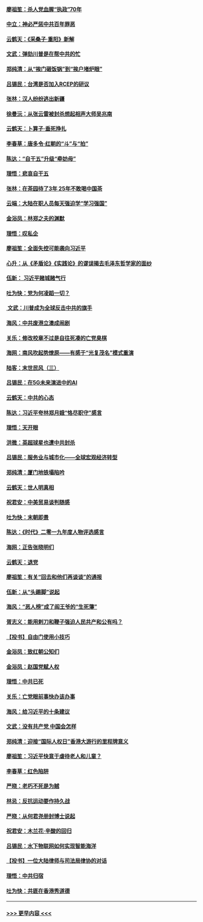 #### [廖祖笙：杀人党血腥“执政”70年](../pages/nsc993/n11745144.md?t=12270755) 
#### [中立：神必严惩中共百年罪恶](../pages/nsc993/n11744970.md?t=12270755) 
#### [云鹤天：《采桑子‧重阳》新解](../pages/nsc993/n11744948.md?t=12270755) 
#### [文武：弹劾川普是在帮中共的忙](../pages/nsc993/n11744758.md?t=12270755) 
#### [郑纯清：从“挨门砸饭锅”到“挨户堵炉眼”](../pages/nsc993/n11744745.md?t=12270755) 
#### [吕锡民：台湾是否加入RCEP的研议](../pages/nsc993/n11744701.md?t=12270755) 
#### [张林：汉人纷纷逃出新疆](../pages/nsc993/n11743530.md?t=12270755) 
#### [徐曼沅：从张云雷被封杀想起相声大师吴兆南](../pages/nsc993/n11741816.md?t=12270755) 
#### [云鹤天：卜算子‧垂死挣扎](../pages/nsc993/n11739956.md?t=12270755) 
#### [李春草：唐多令‧红朝的“斗”与“拍”](../pages/nsc993/n11739830.md?t=12270755) 
#### [陈达：“自干五”升级“牵妨母”](../pages/nsc993/n11739724.md?t=12270755) 
#### [理悟：悲哀自干五](../pages/nsc993/n11739547.md?t=12270755) 
#### [张林：在茶园待了3年 25年不敢喝中国茶](../pages/nsc993/n11739240.md?t=12270755) 
#### [云端：大陆在职人员每天强迫学“学习强国”](../pages/nsc993/n11738735.md?t=12270755) 
#### [金浴凤：林郑之夫的渊默](../pages/nsc993/n11737735.md?t=12270755) 
#### [理悟：叹私企](../pages/nsc993/n11737715.md?t=12270755) 
#### [廖祖笙：全面失控可能袭向习近平](../pages/nsc993/n11737704.md?t=12270755) 
#### [心升：从《矛盾论》《实践论》的谬误揭去毛泽东哲学家的面纱](../pages/nsc993/n11736962.md?t=12270755) 
#### [伍新： 习近平赌城赌气行](../pages/nsc993/n11736929.md?t=12270755) 
#### [吐为快：党为何凌蹈一切？](../pages/nsc993/n11736915.md?t=12270755) 
#### [ 文武：川普成为全球反击中共的旗手](../pages/nsc993/n11736882.md?t=12270755) 
#### [海风：中共废港立澳成闹剧](../pages/nsc993/n11735857.md?t=12270755) 
#### [关乐：修改校章不过是自往死凑的亡党臭棋](../pages/nsc993/n11735097.md?t=12270755) 
#### [海网：南风吹起势燎原——有感于“光复茂名”模式重演](../pages/nsc993/n11732308.md?t=12270755) 
#### [陆客：末世民风（三）](../pages/nsc993/n11732211.md?t=12270755) 
#### [吕锡民：在5G未来演进中的AI](../pages/nsc993/n11730010.md?t=12270755) 
#### [云鹤天：中共的心态](../pages/nsc993/n11729906.md?t=12270755) 
#### [陈达：习近平夸林郑月娥“恪尽职守”感言](../pages/nsc993/n11729881.md?t=12270755) 
#### [理悟：天开眼](../pages/nsc993/n11729699.md?t=12270755) 
#### [洪微：英超球星也遭中共封杀](../pages/nsc993/n11727243.md?t=12270755) 
#### [吕锡民：服务业与城市化——全球宏观经济转型](../pages/nsc993/n11725845.md?t=12270755) 
#### [郑纯清：厦门地铁塌陷吟](../pages/nsc993/n11725813.md?t=12270755) 
#### [云鹤天：世人明真相](../pages/nsc993/n11725621.md?t=12270755) 
#### [祝君安：中美贸易谈判随感](../pages/nsc993/n11725609.md?t=12270755) 
#### [吐为快：末朝即景](../pages/nsc993/n11723365.md?t=12270755) 
#### [陈达：《时代》二零一九年度人物评选感言](../pages/nsc993/n11723337.md?t=12270755) 
#### [海网：正告张晓明们](../pages/nsc993/n11723228.md?t=12270755) 
#### [云鹤天：退党](../pages/nsc993/n11723056.md?t=12270755) 
#### [廖祖笙：有关“回去和他们再谈谈”的通报](../pages/nsc993/n11722442.md?t=12270755) 
#### [伍新：从“头踢脚”说起](../pages/nsc993/n11722429.md?t=12270755) 
#### [海风：“恶人榜”成了阎王爷的“生死簿”](../pages/nsc993/n11722272.md?t=12270755) 
#### [胥志义：能用剌刀和鞭子强迫人民共产和公有吗？](../pages/nsc993/n11720569.md?t=12270755) 
#### [【投书】自由门使用小技巧](../pages/nsc993/n11720180.md?t=12270755) 
#### [金浴凤：致红朝公知们](../pages/nsc993/n11720563.md?t=12270755) 
#### [金浴凤：赵国党赋人权](../pages/nsc993/n11720533.md?t=12270755) 
#### [理悟：中共已死](../pages/nsc993/n11720233.md?t=12270755) 
#### [关乐：亡党眼前事快办该办事](../pages/nsc993/n11719160.md?t=12270755) 
#### [海风：给习近平的十条建议](../pages/nsc993/n11717616.md?t=12270755) 
#### [文武：没有共产党 中国会怎样](../pages/nsc993/n11717584.md?t=12270755) 
#### [郑纯清：迎接“国际人权日”香港大游行的里程牌意义](../pages/nsc993/n11717417.md?t=12270755) 
#### [廖祖笙：习近平快意于虐待老人和儿童？](../pages/nsc993/n11715313.md?t=12270755) 
#### [李春草：红色陷阱](../pages/nsc993/n11715029.md?t=12270755) 
#### [严晓：老朽不死是为贼](../pages/nsc993/n11712910.md?t=12270755) 
#### [林忌：反抗运动要作持久战](../pages/nsc993/n11712623.md?t=12270755) 
#### [严晓：从何君尧册封博士说起](../pages/nsc993/n11712465.md?t=12270755) 
#### [祝君安：木兰花·辛酸的回归](../pages/nsc993/n11712381.md?t=12270755) 
#### [吕锡民：水下物联网如何实现智能海洋](../pages/nsc993/n11711158.md?t=12270755) 
#### [【投书】一位大陆律师与司法局律协的对话](../pages/nsc993/n11709675.md?t=12270755) 
#### [理悟：中共归宿](../pages/nsc993/n11710059.md?t=12270755) 
#### [吐为快：共匪在香港秀道德](../pages/nsc993/n11709979.md?t=12270755) 

----
#### [ >>> 更早内容 <<< ](../indexes/nsc993-earlier.md)
